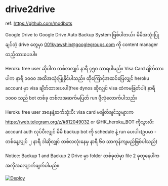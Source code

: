 # drive2drive
ref: https://github.com/modbots



Google Drive to Google Drive Auto Backup System ဖြစ်ပါတယ်။
မိမိအသုံးပြုချင်တဲ့ drive တွေမှာ 001kyawshin@googlegroups.com 
ကို content manager ထည့်ထားပေးပါ။

Heroku free user ဆိုပါက တစ်လလျှင် နာရီ ၄၅၀ သာရပါမည်။
Visa Card ချိတ်ထားပါက နာရီ ၁၀၀၀ အထိအသုံးပြုနိုင်ပါသည်။
ထိုကြောင့်အဆင်ပြေလျှင် heroku account မှာ visa ချိတ်ထားပေးပါ(free dynos ဆိုလျှင် visa ထဲကမဖြတ်ပါ)
နာရီ ၁၀၀၀ သည် bot တစ်ခု တစ်လအဆက်မပြတ် run ဖို့လုံလောက်ပါသည်။

Heroku free user အနေနဲ့ဆက်သုံးပီး visa card မချိတ်ချင်သူများက https://web.telegram.org/z/#812049032 or 
@HK_heroku_BOT ကိုသွားပီး account auth လုပ်ပီးလျှင် မိမိ backup bot ကို 
schedule နဲ့ run ပေးပါ။(ဥပမာ - တစ်နေ့လျှင် ၂ နာရီ ဒါဆိုလျှင် တစ်လလုံးနေမှ နာရီ ၆၀ သာကုန်ကျမည်ဖြစ်ပါသည်)

Notice: Backup 1 and Backup 2 Drive မှာ folder တစ်ခုထဲမှာ file 2 ခုတူနေပါက အလိုအလျောက်ဖျက်ပါမည်။


[![Deploy](https://www.herokucdn.com/deploy/button.svg)](https://dashboard.heroku.com/new?template=https://github.com/NoobFromMM/gdriveautobackupsystem)
